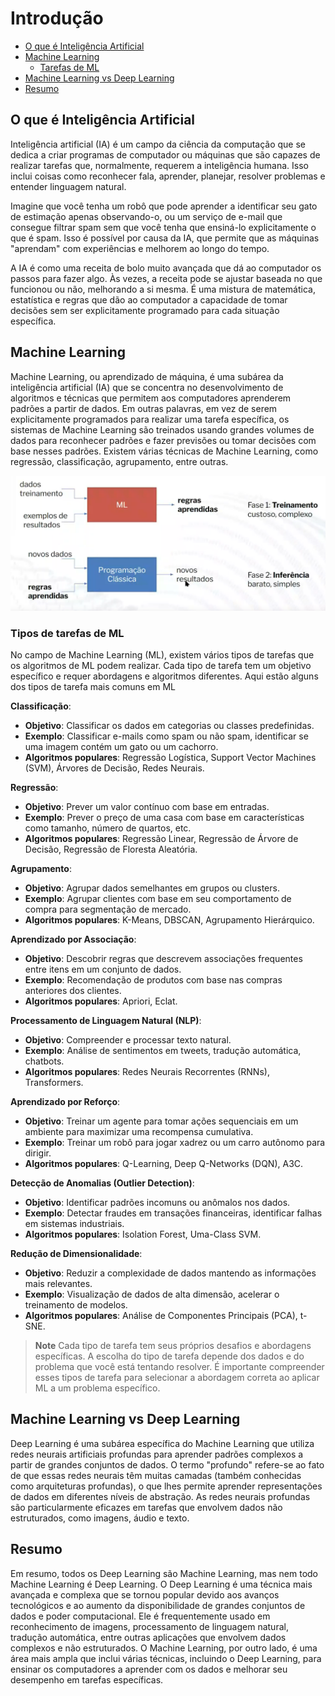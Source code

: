 # Introdução 

- [O que é Inteligência Artificial](#o-que-e-inteligencia-artificial)
- [Machine Learning](#machine-learning)
  - [Tarefas de ML](#tarefas-de-ml)
- [Machine Learning vs Deep Learning](#machine-learning-vs-deep-learning)
- [Resumo](#resumo)

<a name="o-que-e-inteligencia-artificial"></a>
## O que é Inteligência Artificial 

Inteligência artificial (IA) é um campo da ciência da computação que se dedica a criar programas de computador ou máquinas que são capazes de realizar tarefas que, normalmente, requerem a inteligência humana. Isso inclui coisas como reconhecer fala, aprender, planejar, resolver problemas e entender linguagem natural.

Imagine que você tenha um robô que pode aprender a identificar seu gato de estimação apenas observando-o, ou um serviço de e-mail que consegue filtrar spam sem que você tenha que ensiná-lo explicitamente o que é spam. Isso é possível por causa da IA, que permite que as máquinas "aprendam" com experiências e melhorem ao longo do tempo.

A IA é como uma receita de bolo muito avançada que dá ao computador os passos para fazer algo. Às vezes, a receita pode se ajustar baseada no que funcionou ou não, melhorando a si mesma. É uma mistura de matemática, estatística e regras que dão ao computador a capacidade de tomar decisões sem ser explicitamente programado para cada situação específica.

<a name="machine-learning"></a>
## Machine Learning

Machine Learning, ou aprendizado de máquina, é uma subárea da inteligência artificial (IA) que se concentra no desenvolvimento de algoritmos e técnicas que permitem aos computadores aprenderem padrões a partir de dados. Em outras palavras, em vez de serem explicitamente programados para realizar uma tarefa específica, os sistemas de Machine Learning são treinados usando grandes volumes de dados para reconhecer padrões e fazer previsões ou tomar decisões com base nesses padrões. Existem várias técnicas de Machine Learning, como regressão, classificação, agrupamento, entre outras.

![Machine Learning](https://github.com/antonioanerao/estudo-machine-learning/blob/main/img/ml.png?raw=true)

<a name="tarefas-de-ml"></a>
### Tipos de tarefas de ML

No campo de Machine Learning (ML), existem vários tipos de tarefas que os algoritmos de ML podem realizar. Cada tipo de tarefa tem um objetivo específico e requer abordagens e algoritmos diferentes. Aqui estão alguns dos tipos de tarefa mais comuns em ML

**Classificação**:
- **Objetivo**: Classificar os dados em categorias ou classes predefinidas.
- **Exemplo**: Classificar e-mails como spam ou não spam, identificar se uma imagem contém um gato ou um cachorro.
- **Algoritmos populares**: Regressão Logística, Support Vector Machines (SVM), Árvores de Decisão, Redes Neurais.

**Regressão**:
- **Objetivo**: Prever um valor contínuo com base em entradas.
- **Exemplo**: Prever o preço de uma casa com base em características como tamanho, número de quartos, etc.
- **Algoritmos populares**: Regressão Linear, Regressão de Árvore de Decisão, Regressão de Floresta Aleatória.

**Agrupamento**:
- **Objetivo**: Agrupar dados semelhantes em grupos ou clusters.
- **Exemplo**: Agrupar clientes com base em seu comportamento de compra para segmentação de mercado.
- **Algoritmos populares**: K-Means, DBSCAN, Agrupamento Hierárquico.

**Aprendizado por Associação**:
- **Objetivo**: Descobrir regras que descrevem associações frequentes entre itens em um conjunto de dados.
- **Exemplo**: Recomendação de produtos com base nas compras anteriores dos clientes.
- **Algoritmos populares**: Apriori, Eclat.

**Processamento de Linguagem Natural (NLP)**:
- **Objetivo**: Compreender e processar texto natural.
- **Exemplo**: Análise de sentimentos em tweets, tradução automática, chatbots.
- **Algoritmos populares**: Redes Neurais Recorrentes (RNNs), Transformers.

**Aprendizado por Reforço**:
- **Objetivo**: Treinar um agente para tomar ações sequenciais em um ambiente para maximizar uma recompensa cumulativa.
- **Exemplo**: Treinar um robô para jogar xadrez ou um carro autônomo para dirigir.
- **Algoritmos populares**: Q-Learning, Deep Q-Networks (DQN), A3C.

**Detecção de Anomalias (Outlier Detection)**:
- **Objetivo**: Identificar padrões incomuns ou anômalos nos dados.
- **Exemplo**: Detectar fraudes em transações financeiras, identificar falhas em sistemas industriais.
- **Algoritmos populares**: Isolation Forest, Uma-Class SVM.

**Redução de Dimensionalidade**:
- **Objetivo**: Reduzir a complexidade de dados mantendo as informações mais relevantes.
- **Exemplo**: Visualização de dados de alta dimensão, acelerar o treinamento de modelos.
- **Algoritmos populares**: Análise de Componentes Principais (PCA), t-SNE.

> **Note**
> Cada tipo de tarefa tem seus próprios desafios e abordagens específicas. A escolha do tipo de tarefa depende dos dados e do problema que você está tentando resolver. É importante compreender esses tipos de tarefa para selecionar a abordagem correta ao aplicar ML a um problema específico.

<a name="machine-learning-vs-deep-learning"></a>
## Machine Learning vs Deep Learning 

Deep Learning é uma subárea específica do Machine Learning que utiliza redes neurais artificiais profundas para aprender padrões complexos a partir de grandes conjuntos de dados. O termo "profundo" refere-se ao fato de que essas redes neurais têm muitas camadas (também conhecidas como arquiteturas profundas), o que lhes permite aprender representações de dados em diferentes níveis de abstração. As redes neurais profundas são particularmente eficazes em tarefas que envolvem dados não estruturados, como imagens, áudio e texto.

<a name="resumo"></a>
## Resumo 

Em resumo, todos os Deep Learning são Machine Learning, mas nem todo Machine Learning é Deep Learning. O Deep Learning é uma técnica mais avançada e complexa que se tornou popular devido aos avanços tecnológicos e ao aumento da disponibilidade de grandes conjuntos de dados e poder computacional. Ele é frequentemente usado em reconhecimento de imagens, processamento de linguagem natural, tradução automática, entre outras aplicações que envolvem dados complexos e não estruturados. O Machine Learning, por outro lado, é uma área mais ampla que inclui várias técnicas, incluindo o Deep Learning, para ensinar os computadores a aprender com os dados e melhorar seu desempenho em tarefas específicas.

